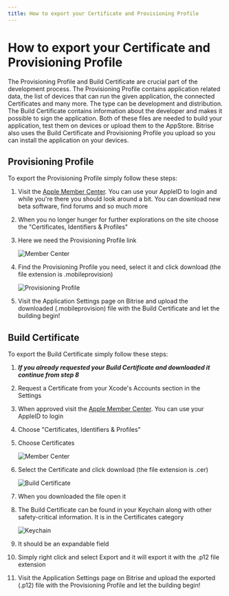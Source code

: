 ```yaml
---
title: How to export your Certificate and Provisioning Profile
---
```


# How to export your Certificate and Provisioning Profile

The Provisioning Profile and Build Certificate are crucial part of the development process. The Provisioning Profile contains application related data, the list of devices that can run the given application, the connected Certificates and many more. The type can be development and distribution. The Build Certificate contains information about the developer and makes it possible to sign the application. Both of these files are needed to build your application, test them on devices or upload them to the AppStore. Bitrise also uses the Build Certificate and Provisioning Profile you upload so you can install the application on your devices.

## Provisioning Profile

To export the Provisioning Profile simply follow these steps:

1. Visit the [Apple Member Center](https://developer.apple.com/membercenter/). You can use your AppleID to login and while you're there you should look around a bit. You can download new beta software, find forums and so much more
2. When you no longer hunger for further explorations on the site choose the "Certificates, Identifiers & Profiles"
3. Here we need the Provisioning Profile link

   ![Member Center](images/provprofile-cert-export/MemberCenter.png "Member Center")

4. Find the Provisioning Profile you need, select it and click download (the file extension is .mobileprovision)

   ![Provisioning Profile](images/provprofile-cert-export/ProvProf.png "Provisioning Profile")

5. Visit the Application Settings page on Bitrise and upload the downloaded (.mobileprovision) file  with the Build Certificate and let the building begin!


## Build Certificate

To export the Build Certificate simply follow these steps:

1. ***If you already requested your Build Certificate and downloaded it continue from step 8***
2. Request a Certificate from your Xcode's Accounts section in the Settings
3. When approved visit the [Apple Member Center](https://developer.apple.com/membercenter/). You can use your AppleID to login
4. Choose "Certificates, Identifiers & Profiles"
5. Choose Certificates

   ![Member Center](images/provprofile-cert-export/MemberCenter.png "Member Center")

6. Select the Certificate and click download (the file extension is .cer)

   ![Build Certificate](images/provprofile-cert-export/BuildCert.png "Build Certificate")

7. When you downloaded the file open it
8. The Build Certificate can be found in your Keychain along with other safety-critical information. It is in the Certificates category

   ![Keychain](images/provprofile-cert-export/Keychain.png "Keychain")

9. It should be an expandable field
10. Simply right click and select Export and it will export it with the .p12 file extension
11. Visit the Application Settings page on Bitrise and upload the exported (.p12) file with the Provisioning Profile and let the building begin!
